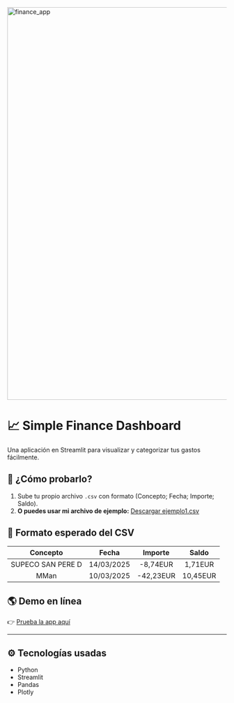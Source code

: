 <img width="1200" height="900" alt="finance_app" src="https://github.com/user-attachments/assets/e19d039b-7566-4be2-9d46-6016774c3687" />

# 📈 Simple Finance Dashboard

Una aplicación en Streamlit para visualizar y categorizar tus gastos fácilmente.

## 🚀 ¿Cómo probarlo?

1. Sube tu propio archivo `.csv` con formato (Concepto; Fecha; Importe; Saldo).
2. **O puedes usar mi archivo de ejemplo:** [Descargar ejemplo1.csv](./ejemplo1.csv)

## 📂 Formato esperado del CSV

| Concepto | Fecha | Importe | Saldo |
|:--------:|:-----:|:-------:|:-----:|
| SUPECO SAN PERE D | 14/03/2025 | -8,74EUR | 1,71EUR |
| MMan | 10/03/2025 | -42,23EUR | 10,45EUR |

## 🌎 Demo en línea

👉 [Prueba la app aquí](https://simple-finance-app-hc6syfp5bvtukaczeztxdi.streamlit.app/)

---

## ⚙️ Tecnologías usadas

- Python
- Streamlit
- Pandas
- Plotly

